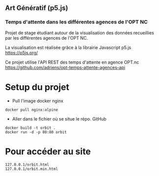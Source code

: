 ## Art Génératif (p5.js)
### Temps d'attente dans les différentes agences de l'OPT NC

Projet de stage étudiant autour de la visualisation des données recueillies par les différentes agences de l'OPT NC.

La visualisation est réalisée grâce à la librairie Javascript p5.js <br>
https://p5js.org/

Ce projet utilise l'API REST des temps d'attente en agence OPT.nc <br> 
https://github.com/adriens/opt-temps-attente-agences-api

# Setup du projet

- Pull l'image docker nginx
```
docker pull nginx:alpine
```

- Aller dans le fichier où se situe le répo. GitHub
```
docker build -t orbit .
docker run -d -p 80:80 orbit
```

# Pour accéder au site
```
127.0.0.1/orbit.html
127.0.0.1/orbit.min.html
```
